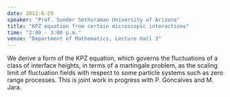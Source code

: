 ```yaml
---
date: 2012-6-29
speaker: "Prof. Sunder Sethuraman University of Arizona"
title: "KPZ equation from certain microscopic interactions"
time: "2:00 - 3:00 p.m." 
venue: "Department of Mathematics, Lecture Hall 3"
---
```

We derive a form of the KPZ equation, which governs the fluctuations of a class of interface heights, in terms of a martingale problem, as the scaling limit of fluctuation fields with respect to some particle systems such as zero range processes. This is joint work in progress with P. Goncalves and M. Jara.
